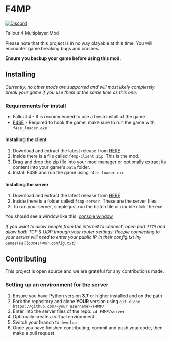 # F4MP
[![Discord](https://img.shields.io/discord/729620961346977862.svg?label=&logo=discord&logoColor=ffffff&color=7389D8&labelColor=6A7EC2)](https://discord.gg/pKDHVvf)

 Fallout 4 Multiplayer Mod

Please note that this project is in no way playable at this time. You will encounter game breaking bugs and crashes. 

**Ensure you backup your game before using this mod.**

## Installing 
*Currently, no other mods are supported and will most likely completely break your game if you use them at the same time as this one.*

### Requirements for install
* Fallout 4 - It is recommended to use a fresh install of the game
* [F4SE](https://f4se.silverlock.org/) - Required to hook the game, make sure to run the game with `f4se_loader.exe`

#### Installing the client
1. Download and extract the latest release from [HERE](https://github.com/cokwa/F4MP/releases)
2. Inside there is a file called `f4mp-client.zip`. This is the mod.
3. Drag and drop the zip file into your mod manager or optionally extract its content into your game's `Data` folder.
4. Install F4SE and run the game using `f4se_loader.exe`

#### Installing the server
1. Download and extract the latest release from [HERE](https://github.com/cokwa/F4MP/releases)
2. Inside there is a folder called `f4mp-server`. These are the server files.
3. To run your server, simple just run the batch file or double click the exe.

You should see a window like this:
[console window](https://i.imgur.com/eQVMnjv.png)

*If you want to allow people from the internet to connect, open port `7779` and allow both TCP & UDP through your router settings.
People connecting to your server will need to enter your public IP in their config.txt (`My Games\Fallout4\F4MP\config.txt`)*

## Contributing
This project is open source and we are grateful for any contributions made.

### Setting up an environment for the server
1. Ensure you have Python version **3.7** or higher installed and on the path
2. Fork the repository and clone **YOUR** version using `git clone https://github.com/<your username>/F4MP/`
3. Enter into the server files of the repo: `cd F4MP/server`
4. Optionally create a virtual environment.
5. Switch your branch to `develop`
6. Once you have finished contributing, commit and push your code, then make a pull request.
